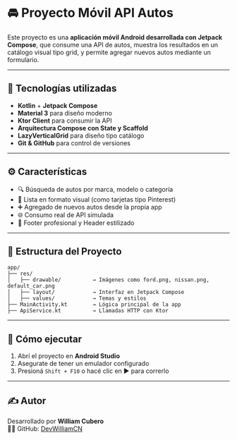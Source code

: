 # 🚘 Proyecto Móvil API Autos

Este proyecto es una **aplicación móvil Android desarrollada con Jetpack Compose**, que consume una API de autos, muestra los resultados en un catálogo visual tipo grid, y permite agregar nuevos autos mediante un formulario.

---

## 📱 Tecnologías utilizadas

- **Kotlin** + **Jetpack Compose**
- **Material 3** para diseño moderno
- **Ktor Client** para consumir la API
- **Arquitectura Compose con State y Scaffold**
- **LazyVerticalGrid** para diseño tipo catálogo
- **Git & GitHub** para control de versiones

---

## ⚙️ Características

- 🔍 Búsqueda de autos por marca, modelo o categoría
- 🧾 Lista en formato visual (como tarjetas tipo Pinterest)
- ➕ Agregado de nuevos autos desde la propia app
- 🌐 Consumo real de API simulada
- 💬 Footer profesional y Header estilizado

---

## 📂 Estructura del Proyecto

```
app/
├── res/
│   ├── drawable/          → Imágenes como ford.png, nissan.png, default_car.png
│   ├── layout/            → Interfaz en Jetpack Compose
│   ├── values/            → Temas y estilos
├── MainActivity.kt        → Lógica principal de la app
├── ApiService.kt          → Llamadas HTTP con Ktor
```

---

## 🧪 Cómo ejecutar

1. Abrí el proyecto en **Android Studio**
2. Asegurate de tener un emulador configurado
3. Presioná `Shift + F10` o hacé clic en ▶️ para correrlo

---

## ✍️ Autor

Desarrollado por **William Cubero**  
👨‍💻 GitHub: [DevWilliamCN](https://github.com/DevWilliamCN)